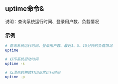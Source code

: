 ## uptime命令&
说明：查询系统运行时间、登录用户数、负载情况

### 示例
```sh
# 查询系统运行时间、登录用户数、最近1、5、15分钟的负载情况
uptime

# 打印系统启动时间
uptime -s

# 以漂亮的格式打印正常运行时间
uptime -p
```
